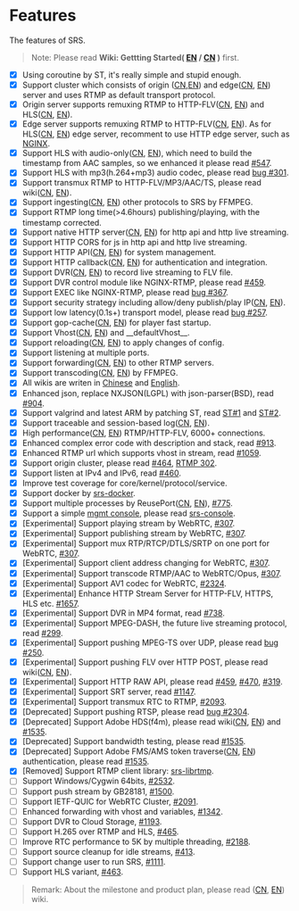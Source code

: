 # Features

The features of SRS.

> Note: Please read **Wiki: Gettting Started( [EN](https://github.com/ossrs/srs/wiki/v4_EN_Home#getting-started) / [CN](https://github.com/ossrs/srs/wiki/v4_CN_Home#getting-started) )** first.

- [x] Using coroutine by ST, it's really simple and stupid enough.
- [x] Support cluster which consists of origin ([CN][v4_CN_DeliveryRTMP],[EN][v4_EN_DeliveryRTMP]) and edge([CN][v4_CN_Edge], [EN][v4_EN_Edge]) server and uses RTMP as default transport protocol.
- [x] Origin server supports remuxing RTMP to HTTP-FLV([CN][v4_CN_SampleHttpFlv], [EN][v4_EN_SampleHttpFlv]) and HLS([CN][v4_CN_DeliveryHLS], [EN][v4_EN_DeliveryHLS]).
- [x] Edge server supports remuxing RTMP to HTTP-FLV([CN][v4_CN_SampleHttpFlv], [EN][v4_EN_SampleHttpFlv]). As for HLS([CN][v4_CN_DeliveryHLS], [EN][v4_EN_DeliveryHLS]) edge server, recomment to use HTTP edge server, such as [NGINX](http://nginx.org/).
- [x] Support HLS with audio-only([CN][v4_CN_DeliveryHLS2], [EN][v4_EN_DeliveryHLS2]), which need to build the timestamp from AAC samples, so we enhanced it please read [#547][bug #547].
- [x] Support HLS with mp3(h.264+mp3) audio codec, please read [bug #301][bug #301].
- [x] Support transmux RTMP to HTTP-FLV/MP3/AAC/TS, please read wiki([CN][v4_CN_DeliveryHttpStream], [EN][v4_CN_DeliveryHttpStream]).
- [x] Support ingesting([CN][v4_CN_Ingest], [EN][v4_EN_Ingest]) other protocols to SRS by FFMPEG.
- [x] Support RTMP long time(>4.6hours) publishing/playing, with the timestamp corrected.
- [x] Support native HTTP server([CN][v4_CN_SampleHTTP], [EN][v4_EN_SampleHTTP]) for http api and http live streaming.
- [x] Support HTTP CORS for js in http api and http live streaming.
- [x] Support HTTP API([CN][v4_CN_HTTPApi], [EN][v4_EN_HTTPApi]) for system management.
- [x] Support HTTP callback([CN][v4_CN_HTTPCallback], [EN][v4_EN_HTTPCallback]) for authentication and integration.
- [x] Support DVR([CN][v4_CN_DVR], [EN][v4_EN_DVR]) to record live streaming to FLV file.
- [x] Support DVR control module like NGINX-RTMP, please read [#459][bug #459].
- [x] Support EXEC like NGINX-RTMP, please read [bug #367][bug #367].
- [x] Support security strategy including allow/deny publish/play IP([CN][v4_CN_Security], [EN][v4_EN_Security]).
- [x] Support low latency(0.1s+) transport model, please read [bug #257][bug #257].
- [x] Support gop-cache([CN][v4_CN_LowLatency2], [EN][v4_EN_LowLatency2]) for player fast startup.
- [x] Support Vhost([CN][v4_CN_RtmpUrlVhost], [EN][v4_EN_RtmpUrlVhost]) and \_\_defaultVhost\_\_.
- [x] Support reloading([CN][v4_CN_Reload], [EN][v4_EN_Reload]) to apply changes of config.
- [x] Support listening at multiple ports.
- [x] Support forwarding([CN][v4_CN_Forward], [EN][v4_EN_Forward]) to other RTMP servers.
- [x] Support transcoding([CN][v4_CN_FFMPEG], [EN][v4_EN_FFMPEG]) by FFMPEG.
- [x] All wikis are writen in [Chinese][v4_CN_Home] and [English][v4_EN_Home].
- [x] Enhanced json, replace NXJSON(LGPL) with json-parser(BSD), read [#904][bug #904].
- [x] Support valgrind and latest ARM by patching ST, read [ST#1](https://github.com/ossrs/state-threads/issues/1) and [ST#2](https://github.com/ossrs/state-threads/issues/2).
- [x] Support traceable and session-based log([CN][v4_CN_SrsLog], [EN][v4_EN_SrsLog]).
- [x] High performance([CN][v4_CN_Performance], [EN][v4_EN_Performance]) RTMP/HTTP-FLV, 6000+ connections.
- [x] Enhanced complex error code with description and stack, read [#913][bug #913].
- [x] Enhanced RTMP url  which supports vhost in stream, read [#1059][bug #1059].
- [x] Support origin cluster, please read [#464][bug #464], [RTMP 302][bug #92].
- [x] Support listen at IPv4 and IPv6, read [#460][bug #460].
- [x] Improve test coverage for core/kernel/protocol/service.
- [x] Support docker by [srs-docker](https://github.com/ossrs/srs-docker).
- [x] Support multiple processes by ReusePort([CN][v4_CN_REUSEPORT], [EN][v4_EN_REUSEPORT]), [#775][bug #775].
- [x] Support a simple [mgmt console](http://ossrs.net:8080/console), please read [srs-console](https://github.com/ossrs/srs-console).
- [x] [Experimental] Support playing stream by WebRTC, [#307][bug #307].
- [x] [Experimental] Support publishing stream by WebRTC, [#307][bug #307].
- [x] [Experimental] Support mux RTP/RTCP/DTLS/SRTP on one port for WebRTC, [#307][bug #307].
- [x] [Experimental] Support client address changing for WebRTC, [#307][bug #307].
- [x] [Experimental] Support transcode RTMP/AAC to WebRTC/Opus, [#307][bug #307].
- [x] [Experimental] Support AV1 codec for WebRTC, [#2324][bug #2324].
- [x] [Experimental] Enhance HTTP Stream Server for HTTP-FLV, HTTPS, HLS etc. [#1657][bug #1657].
- [x] [Experimental] Support DVR in MP4 format, read [#738][bug #738].
- [x] [Experimental] Support MPEG-DASH, the future live streaming protocol, read [#299][bug #299].
- [x] [Experimental] Support pushing MPEG-TS over UDP, please read [bug #250][bug #250].
- [x] [Experimental] Support pushing FLV over HTTP POST, please read wiki([CN][v4_CN_Streamer2], [EN][v4_EN_Streamer2]).
- [x] [Experimental] Support HTTP RAW API, please read [#459][bug #459], [#470][bug #470], [#319][bug #319].
- [x] [Experimental] Support SRT server, read [#1147][bug #1147].
- [x] [Experimental] Support transmux RTC to RTMP, [#2093][bug #2093].
- [x] [Deprecated] Support pushing RTSP, please read [bug #2304][bug #2304].
- [x] [Deprecated] Support Adobe HDS(f4m), please read wiki([CN][v4_CN_DeliveryHDS], [EN][v4_EN_DeliveryHDS]) and [#1535][bug #1535].
- [x] [Deprecated] Support bandwidth testing, please read [#1535][bug #1535].
- [x] [Deprecated] Support Adobe FMS/AMS token traverse([CN][v4_CN_DRM2], [EN][v4_EN_DRM2]) authentication, please read [#1535][bug #1535].
- [x] [Removed] Support RTMP client library: [srs-librtmp](https://github.com/ossrs/srs-librtmp).
- [ ] Support Windows/Cygwin 64bits, [#2532](https://github.com/ossrs/srs/issues/2532).
- [ ] Support push stream by GB28181, [#1500][bug #1500].
- [ ] Support IETF-QUIC for WebRTC Cluster, [#2091][bug #2091].
- [ ] Enhanced forwarding with vhost and variables, [#1342][bug #1342].
- [ ] Support DVR to Cloud Storage, [#1193][bug #1193].
- [ ] Support H.265 over RTMP and HLS, [#465][bug #465].
- [ ] Improve RTC performance to 5K by multiple threading, [#2188][bug #2188].
- [ ] Support source cleanup for idle streams, [#413][bug #413].
- [ ] Support change user to run SRS, [#1111][bug #1111].
- [ ] Support HLS variant, [#463][bug #463].

> Remark: About the milestone and product plan, please read ([CN][v4_CN_Product], [EN][v4_EN_Product]) wiki.

[authors]: https://github.com/ossrs/srs/blob/4.0release/trunk/AUTHORS.txt
[bigthanks]: https://github.com/ossrs/srs/wiki/Product#release40
[st]: https://github.com/ossrs/state-threads
[st2]: https://github.com/ossrs/state-threads/tree/srs
[state-threads]: https://github.com/ossrs/state-threads/tree/srs
[nginx]: http://nginx.org/
[srs]: https://github.com/ossrs/srs
[gitee]: https://gitee.com/ossrs/srs
[srs-bench]: https://github.com/ossrs/srs-bench
[srs-ngb]: https://github.com/ossrs/srs-console
[srs-librtmp]: https://github.com/ossrs/srs-librtmp
[gitlab]: https://gitlab.com/winlinvip/srs-gitlab
[console]: http://ossrs.net:8080/console
[docker-srs3]: https://github.com/ossrs/srs-docker/tree/v3#usage
[docker-srs4]: https://github.com/ossrs/srs-docker/tree/v4#usage
[docker-dev]: https://github.com/ossrs/srs-docker/tree/dev#usage

[v4_CN_Git]: https://github.com/ossrs/srs/wiki/v4_CN_Git
[v4_EN_Git]: https://github.com/ossrs/srs/wiki/v4_EN_Git
[v4_CN_SampleRTMP]: https://github.com/ossrs/srs/wiki/v4_CN_SampleRTMP
[v4_EN_SampleRTMP]: https://github.com/ossrs/srs/wiki/v4_EN_SampleRTMP
[v4_CN_SampleRTMPCluster]: https://github.com/ossrs/srs/wiki/v4_CN_SampleRTMPCluster
[v4_EN_SampleRTMPCluster]: https://github.com/ossrs/srs/wiki/v4_EN_SampleRTMPCluster
[v4_CN_SampleOriginCluster]: https://github.com/ossrs/srs/wiki/v4_CN_SampleOriginCluster
[v4_EN_SampleOriginCluster]: https://github.com/ossrs/srs/wiki/v4_EN_SampleOriginCluster
[v4_CN_SampleHLS]: https://github.com/ossrs/srs/wiki/v4_CN_SampleHLS
[v4_EN_SampleHLS]: https://github.com/ossrs/srs/wiki/v4_EN_SampleHLS
[v4_CN_SampleTranscode2HLS]: https://github.com/ossrs/srs/wiki/v4_CN_SampleTranscode2HLS
[v4_EN_SampleTranscode2HLS]: https://github.com/ossrs/srs/wiki/v4_EN_SampleTranscode2HLS
[v4_CN_SampleFFMPEG]: https://github.com/ossrs/srs/wiki/v4_CN_SampleFFMPEG
[v4_EN_SampleFFMPEG]: https://github.com/ossrs/srs/wiki/v4_EN_SampleFFMPEG
[v4_CN_SampleForward]: https://github.com/ossrs/srs/wiki/v4_CN_SampleForward
[v4_EN_SampleForward]: https://github.com/ossrs/srs/wiki/v4_EN_SampleForward
[v4_CN_SampleRealtime]: https://github.com/ossrs/srs/wiki/v4_CN_SampleRealtime
[v4_EN_SampleRealtime]: https://github.com/ossrs/srs/wiki/v4_EN_SampleRealtime
[v4_CN_WebRTC]: https://github.com/ossrs/srs/wiki/v4_CN_WebRTC
[v4_EN_WebRTC]: https://github.com/ossrs/srs/wiki/v4_EN_WebRTC
[v4_CN_WebRTC#config-candidate]: https://github.com/ossrs/srs/wiki/v4_CN_WebRTC#config-candidate
[v4_EN_WebRTC#config-candidate]: https://github.com/ossrs/srs/wiki/v4_EN_WebRTC#config-candidate
[v4_CN_SampleARM]: https://github.com/ossrs/srs/wiki/v4_CN_SampleARM
[v4_EN_SampleARM]: https://github.com/ossrs/srs/wiki/v4_EN_SampleARM
[v4_CN_SampleIngest]: https://github.com/ossrs/srs/wiki/v4_CN_SampleIngest
[v4_EN_SampleIngest]: https://github.com/ossrs/srs/wiki/v4_EN_SampleIngest
[v4_CN_SampleHTTP]: https://github.com/ossrs/srs/wiki/v4_CN_SampleHTTP
[v4_EN_SampleHTTP]: https://github.com/ossrs/srs/wiki/v4_EN_SampleHTTP
[v4_CN_SampleDemo]: https://github.com/ossrs/srs/wiki/v4_CN_SampleDemo
[v4_EN_SampleDemo]: https://github.com/ossrs/srs/wiki/v4_EN_SampleDemo
[v4_CN_OriginCluster]: https://github.com/ossrs/srs/wiki/v4_CN_OriginCluster
[v4_EN_OriginCluster]: https://github.com/ossrs/srs/wiki/v4_EN_OriginCluster
[v4_CN_REUSEPORT]: https://github.com/ossrs/srs/wiki/v4_CN_REUSEPORT
[v4_EN_REUSEPORT]: https://github.com/ossrs/srs/wiki/v4_EN_REUSEPORT
[v4_CN_Sample]: https://github.com/ossrs/srs/wiki/v4_CN_Sample
[v4_EN_Sample]: https://github.com/ossrs/srs/wiki/v4_EN_Sample
[v4_CN_Product]: https://github.com/ossrs/srs/wiki/v4_CN_Product
[v4_EN_Product]: https://github.com/ossrs/srs/wiki/v4_EN_Product
[v4_CN_Home]: https://github.com/ossrs/srs/wiki/v4_CN_Home
[v4_EN_Home]: https://github.com/ossrs/srs/wiki/v4_EN_Home

[v4_CN_Compare]: https://github.com/ossrs/srs/wiki/v4_CN_Compare
[v4_EN_Compare]: https://github.com/ossrs/srs/wiki/v4_EN_Compare
[v4_CN_Build]: https://github.com/ossrs/srs/wiki/v4_CN_Build
[v4_EN_Build]: https://github.com/ossrs/srs/wiki/v4_EN_Build
[v4_CN_Performance]: https://github.com/ossrs/srs/wiki/v4_CN_Performance
[v4_EN_Performance]: https://github.com/ossrs/srs/wiki/v4_EN_Performance
[v4_CN_DeliveryRTMP]: https://github.com/ossrs/srs/wiki/v4_CN_DeliveryRTMP
[v4_EN_DeliveryRTMP]: https://github.com/ossrs/srs/wiki/v4_EN_DeliveryRTMP
[v4_CN_Edge]: https://github.com/ossrs/srs/wiki/v4_CN_Edge
[v4_EN_Edge]: https://github.com/ossrs/srs/wiki/v4_EN_Edge
[v4_CN_RtmpUrlVhost]: https://github.com/ossrs/srs/wiki/v4_CN_RtmpUrlVhost
[v4_EN_RtmpUrlVhost]: https://github.com/ossrs/srs/wiki/v4_EN_RtmpUrlVhost
[v4_CN_RTMPHandshake]: https://github.com/ossrs/srs/wiki/v4_CN_RTMPHandshake
[v4_EN_RTMPHandshake]: https://github.com/ossrs/srs/wiki/v4_EN_RTMPHandshake
[v4_CN_HTTPServer]: https://github.com/ossrs/srs/wiki/v4_CN_HTTPServer
[v4_EN_HTTPServer]: https://github.com/ossrs/srs/wiki/v4_EN_HTTPServer
[v4_CN_DeliveryHLS]: https://github.com/ossrs/srs/wiki/v4_CN_DeliveryHLS
[v4_EN_DeliveryHLS]: https://github.com/ossrs/srs/wiki/v4_EN_DeliveryHLS
[v4_CN_DeliveryHLS2]: https://github.com/ossrs/srs/wiki/v4_CN_DeliveryHLS#hlsaudioonly
[v4_EN_DeliveryHLS2]: https://github.com/ossrs/srs/wiki/v4_EN_DeliveryHLS#hlsaudioonly
[v4_CN_Reload]: https://github.com/ossrs/srs/wiki/v4_CN_Reload
[v4_EN_Reload]: https://github.com/ossrs/srs/wiki/v4_EN_Reload
[v4_CN_LowLatency2]: https://github.com/ossrs/srs/wiki/v4_CN_LowLatency#gop-cache
[v4_EN_LowLatency2]: https://github.com/ossrs/srs/wiki/v4_EN_LowLatency#gop-cache
[v4_CN_Forward]: https://github.com/ossrs/srs/wiki/v4_CN_Forward
[v4_EN_Forward]: https://github.com/ossrs/srs/wiki/v4_EN_Forward
[v4_CN_FFMPEG]: https://github.com/ossrs/srs/wiki/v4_CN_FFMPEG
[v4_EN_FFMPEG]: https://github.com/ossrs/srs/wiki/v4_EN_FFMPEG
[v4_CN_HTTPCallback]: https://github.com/ossrs/srs/wiki/v4_CN_HTTPCallback
[v4_EN_HTTPCallback]: https://github.com/ossrs/srs/wiki/v4_EN_HTTPCallback
[v4_CN_SampleDemo]: https://github.com/ossrs/srs/wiki/v4_CN_SampleDemo
[v4_EN_SampleDemo]: https://github.com/ossrs/srs/wiki/v4_EN_SampleDemo
[v4_CN_SrsLinuxArm]: https://github.com/ossrs/srs/wiki/v4_CN_SrsLinuxArm
[v4_EN_SrsLinuxArm]: https://github.com/ossrs/srs/wiki/v4_EN_SrsLinuxArm
[v4_CN_LinuxService]: https://github.com/ossrs/srs/wiki/v4_CN_LinuxService
[v4_EN_LinuxService]: https://github.com/ossrs/srs/wiki/v4_EN_LinuxService
[v4_CN_RTMP-ATC]: https://github.com/ossrs/srs/wiki/v4_CN_RTMP-ATC
[v4_EN_RTMP-ATC]: https://github.com/ossrs/srs/wiki/v4_EN_RTMP-ATC
[v4_CN_HTTPApi]: https://github.com/ossrs/srs/wiki/v4_CN_HTTPApi
[v4_EN_HTTPApi]: https://github.com/ossrs/srs/wiki/v4_EN_HTTPApi
[v4_CN_Ingest]: https://github.com/ossrs/srs/wiki/v4_CN_Ingest
[v4_EN_Ingest]: https://github.com/ossrs/srs/wiki/v4_EN_Ingest
[v4_CN_DVR]: https://github.com/ossrs/srs/wiki/v4_CN_DVR
[v4_EN_DVR]: https://github.com/ossrs/srs/wiki/v4_EN_DVR
[v4_CN_SrsLog]: https://github.com/ossrs/srs/wiki/v4_CN_SrsLog
[v4_EN_SrsLog]: https://github.com/ossrs/srs/wiki/v4_EN_SrsLog
[v4_CN_DRM2]: https://github.com/ossrs/srs/wiki/v4_CN_DRM#tokentraverse
[v4_EN_DRM2]: https://github.com/ossrs/srs/wiki/v4_EN_DRM#tokentraverse
[v4_CN_SampleHTTP]: https://github.com/ossrs/srs/wiki/v4_CN_SampleHTTP
[v4_EN_SampleHTTP]: https://github.com/ossrs/srs/wiki/v4_EN_SampleHTTP
[v4_CN_FlvVodStream]: https://github.com/ossrs/srs/wiki/v4_CN_FlvVodStream
[v4_EN_FlvVodStream]: https://github.com/ossrs/srs/wiki/v4_EN_FlvVodStream
[v4_CN_Security]: https://github.com/ossrs/srs/wiki/v4_CN_Security
[v4_EN_Security]: https://github.com/ossrs/srs/wiki/v4_EN_Security
[v4_CN_DeliveryHttpStream]: https://github.com/ossrs/srs/wiki/v4_CN_DeliveryHttpStream
[v4_EN_DeliveryHttpStream]: https://github.com/ossrs/srs/wiki/v4_EN_DeliveryHttpStream
[v4_CN_DeliveryHDS]: https://github.com/ossrs/srs/wiki/v4_CN_DeliveryHDS
[v4_EN_DeliveryHDS]: https://github.com/ossrs/srs/wiki/v4_EN_DeliveryHDS
[v4_CN_Streamer]: https://github.com/ossrs/srs/wiki/v4_CN_Streamer
[v4_EN_Streamer]: https://github.com/ossrs/srs/wiki/v4_EN_Streamer
[v4_CN_Streamer2]: https://github.com/ossrs/srs/wiki/v4_CN_Streamer#push-http-flv-to-srs
[v4_EN_Streamer2]: https://github.com/ossrs/srs/wiki/v4_EN_Streamer#push-http-flv-to-srs
[v4_CN_SampleHttpFlv]: https://github.com/ossrs/srs/wiki/v4_CN_SampleHttpFlv
[v4_EN_SampleHttpFlv]: https://github.com/ossrs/srs/wiki/v4_EN_SampleHttpFlv
[v4_CN_SampleHttpFlvCluster]: https://github.com/ossrs/srs/wiki/v4_CN_SampleHttpFlvCluster
[v4_EN_SampleHttpFlvCluster]: https://github.com/ossrs/srs/wiki/v4_EN_SampleHttpFlvCluster
[v4_CN_SampleDASH]:https://github.com/ossrs/srs/wiki/v4_CN_SampleDASH
[v4_EN_SampleDASH]:https://github.com/ossrs/srs/wiki/v4_EN_SampleDASH

[bug #547]: https://github.com/ossrs/srs/issues/547
[bug #301]: https://github.com/ossrs/srs/issues/301
[bug #459]: https://github.com/ossrs/srs/issues/459
[bug #367]: https://github.com/ossrs/srs/issues/367
[bug #257]: https://github.com/ossrs/srs/issues/257
[bug #904]: https://github.com/ossrs/srs/issues/904
[bug #913]: https://github.com/ossrs/srs/issues/913
[bug #1059]: https://github.com/ossrs/srs/issues/1059
[bug #92]: https://github.com/ossrs/srs/issues/92
[bug #464]: https://github.com/ossrs/srs/issues/464
[bug #460]: https://github.com/ossrs/srs/issues/460
[bug #775]: https://github.com/ossrs/srs/issues/775
[bug #307]: https://github.com/ossrs/srs/issues/307
[bug #2324]: https://github.com/ossrs/srs/issues/2324
[bug #1657]: https://github.com/ossrs/srs/issues/1657
[bug #1500]: https://github.com/ossrs/srs/issues/1500
[bug #738]: https://github.com/ossrs/srs/issues/738
[bug #299]: https://github.com/ossrs/srs/issues/299
[bug #250]: https://github.com/ossrs/srs/issues/250
[bug #459]: https://github.com/ossrs/srs/issues/459
[bug #470]: https://github.com/ossrs/srs/issues/470
[bug #319]: https://github.com/ossrs/srs/issues/319
[bug #1147]: https://github.com/ossrs/srs/issues/1147
[bug #2304]: https://github.com/ossrs/srs/issues/2304
[bug #1535]: https://github.com/ossrs/srs/issues/1535
[bug #1342]: https://github.com/ossrs/srs/issues/1342
[bug #1193]: https://github.com/ossrs/srs/issues/1193
[bug #2093]: https://github.com/ossrs/srs/issues/2093
[bug #465]: https://github.com/ossrs/srs/issues/465
[bug #2091]: https://github.com/ossrs/srs/issues/2091
[bug #2188]: https://github.com/ossrs/srs/issues/2188
[bug #413]: https://github.com/ossrs/srs/issues/413
[bug #1111]: https://github.com/ossrs/srs/issues/1111
[bug #463]: https://github.com/ossrs/srs/issues/463
[bug #775]: https://github.com/ossrs/srs/issues/775
[bug #257-c0]: https://github.com/ossrs/srs/issues/257#issuecomment-66864413

[r3.0r5]: https://github.com/ossrs/srs/releases/tag/v3.0-r5
[r3.0r4]: https://github.com/ossrs/srs/releases/tag/v3.0-r4
[r3.0r3]: https://github.com/ossrs/srs/releases/tag/v3.0-r3
[r3.0r2]: https://github.com/ossrs/srs/releases/tag/v3.0-r2
[r3.0r1]: https://github.com/ossrs/srs/releases/tag/v3.0-r1
[r3.0r0]: https://github.com/ossrs/srs/releases/tag/v3.0-r0
[r3.0b4]: https://github.com/ossrs/srs/releases/tag/v3.0-b4
[r3.0b3]: https://github.com/ossrs/srs/releases/tag/v3.0-b3
[r3.0b2]: https://github.com/ossrs/srs/releases/tag/v3.0-b2
[r3.0b1]: https://github.com/ossrs/srs/releases/tag/v3.0-b1
[r3.0b0]: https://github.com/ossrs/srs/releases/tag/v3.0-b0
[r3.0a9]: https://github.com/ossrs/srs/releases/tag/v3.0-a9
[r3.0a8]: https://github.com/ossrs/srs/releases/tag/v3.0-a8
[r3.0a7]: https://github.com/ossrs/srs/releases/tag/v3.0-a7
[r3.0a6]: https://github.com/ossrs/srs/releases/tag/v3.0-a6
[r3.0a5]: https://github.com/ossrs/srs/releases/tag/v3.0-a5
[r3.0a4]: https://github.com/ossrs/srs/releases/tag/v3.0-a4
[r3.0a3]: https://github.com/ossrs/srs/releases/tag/v3.0-a3
[r3.0a2]: https://github.com/ossrs/srs/releases/tag/v3.0-a2
[r3.0a1]: https://github.com/ossrs/srs/releases/tag/v3.0-a1
[r3.0a0]: https://github.com/ossrs/srs/releases/tag/v3.0-a0
[r2.0r8]: https://github.com/ossrs/srs/releases/tag/v2.0-r8
[r2.0r7]: https://github.com/ossrs/srs/releases/tag/v2.0-r7
[r2.0r6]: https://github.com/ossrs/srs/releases/tag/v2.0-r6
[r2.0r5]: https://github.com/ossrs/srs/releases/tag/v2.0-r5
[r2.0r4]: https://github.com/ossrs/srs/releases/tag/v2.0-r4
[r2.0r3]: https://github.com/ossrs/srs/releases/tag/v2.0-r3
[r2.0r2]: https://github.com/ossrs/srs/releases/tag/v2.0-r2
[r2.0r1]: https://github.com/ossrs/srs/releases/tag/v2.0-r1
[r2.0r0]: https://github.com/ossrs/srs/releases/tag/v2.0-r0
[r2.0b4]: https://github.com/ossrs/srs/releases/tag/v2.0-b4
[r2.0b3]: https://github.com/ossrs/srs/releases/tag/v2.0-b3
[r2.0b2]: https://github.com/ossrs/srs/releases/tag/v2.0-b2
[r2.0b1]: https://github.com/ossrs/srs/releases/tag/v2.0-b1
[r2.0b0]: https://github.com/ossrs/srs/releases/tag/v2.0-b0
[r2.0a3]: https://github.com/ossrs/srs/releases/tag/v2.0-a3
[r2.0a2]: https://github.com/ossrs/srs/releases/tag/v2.0-a2
[r2.0a1]: https://github.com/ossrs/srs/releases/tag/v2.0-a1
[r2.0a0]: https://github.com/ossrs/srs/releases/tag/v2.0-a0
[r1.0r4]: https://github.com/ossrs/srs/releases/tag/v1.0-r4
[r1.0r3]: https://github.com/ossrs/srs/releases/tag/v1.0-r3
[r1.0r2]: https://github.com/ossrs/srs/releases/tag/v1.0-r2
[r1.0r1]: https://github.com/ossrs/srs/releases/tag/v1.0-r1
[r1.0r0]: https://github.com/ossrs/srs/releases/tag/v1.0-r0
[r1.0b0]: https://github.com/ossrs/srs/releases/tag/v0.9.8
[r1.0a7]: https://github.com/ossrs/srs/releases/tag/v0.9.7
[r1.0a6]: https://github.com/ossrs/srs/releases/tag/v0.9.6
[r1.0a5]: https://github.com/ossrs/srs/releases/tag/v0.9.5
[r1.0a4]: https://github.com/ossrs/srs/releases/tag/v0.9.4
[r1.0a3]: https://github.com/ossrs/srs/releases/tag/v0.9.3
[r1.0a2]: https://github.com/ossrs/srs/releases/tag/v0.9.2
[r1.0a0]: https://github.com/ossrs/srs/releases/tag/v0.9.1
[r0.9]: https://github.com/ossrs/srs/releases/tag/v0.9.0
[r0.8]: https://github.com/ossrs/srs/releases/tag/v0.8.0
[r0.7]: https://github.com/ossrs/srs/releases/tag/v0.7.0
[r0.6]: https://github.com/ossrs/srs/releases/tag/v0.6.0
[r0.5]: https://github.com/ossrs/srs/releases/tag/v0.5.0
[r0.4]: https://github.com/ossrs/srs/releases/tag/v0.4.0
[r0.3]: https://github.com/ossrs/srs/releases/tag/v0.3.0
[r0.2]: https://github.com/ossrs/srs/releases/tag/v0.2.0
[r0.1]: https://github.com/ossrs/srs/releases/tag/v0.1.0


[v4_CN_Contact]: https://github.com/ossrs/srs/wiki/v4_CN_Contact
[v4_EN_Contact]: https://github.com/ossrs/srs/wiki/v4_EN_Contact

[LICENSE]: https://github.com/ossrs/srs/blob/4.0release/LICENSE
[LicenseMixing]: https://github.com/ossrs/srs/wiki/LicenseMixing

[release2]: https://github.com/ossrs/srs/wiki/v4_CN_Product#release20
[release3]: https://github.com/ossrs/srs/wiki/v4_CN_Product#release30
[release4]: https://github.com/ossrs/srs/wiki/v4_CN_Product#release40